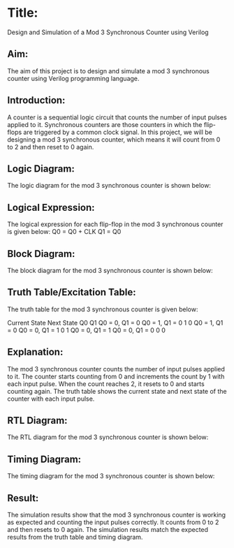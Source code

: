 # Title: 
Design and Simulation of a Mod 3 Synchronous Counter using Verilog

## Aim: 
The aim of this project is to design and simulate a mod 3 synchronous counter using Verilog programming language.

## Introduction: 
A counter is a sequential logic circuit that counts the number of input pulses applied to it. Synchronous counters are those counters in which the flip-flops are triggered by a common clock signal. In this project, we will be designing a mod 3 synchronous counter, which means it will count from 0 to 2 and then reset to 0 again.

## Logic Diagram: 
The logic diagram for the mod 3 synchronous counter is shown below:

## Logical Expression: 
The logical expression for each flip-flop in the mod 3 synchronous counter is given below:
Q0 = Q0 + CLK
Q1 = Q0

## Block Diagram: 
The block diagram for the mod 3 synchronous counter is shown below:

## Truth Table/Excitation Table: 
The truth table for the mod 3 synchronous counter is given below:

Current State	Next State	Q0	Q1
Q0 = 0, Q1 = 0	Q0 = 1, Q1 = 0	1	0
Q0 = 1, Q1 = 0	Q0 = 0, Q1 = 1	0	1
Q0 = 0, Q1 = 1	Q0 = 0, Q1 = 0	0	0

## Explanation: 
The mod 3 synchronous counter counts the number of input pulses applied to it. The counter starts counting from 0 and increments the count by 1 with each input pulse. When the count reaches 2, it resets to 0 and starts counting again. The truth table shows the current state and next state of the counter with each input pulse.

## RTL Diagram: 
The RTL diagram for the mod 3 synchronous counter is shown below:

## Timing Diagram: 
The timing diagram for the mod 3 synchronous counter is shown below:

## Result: 
The simulation results show that the mod 3 synchronous counter is working as expected and counting the input pulses correctly. It counts from 0 to 2 and then resets to 0 again. The simulation results match the expected results from the truth table and timing diagram.



